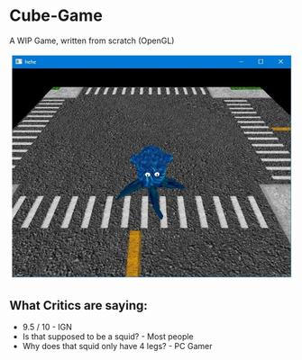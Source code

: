 # Cube-Game
A WIP Game, written from scratch (OpenGL)

![Image](screenshot.jpg)

## What Critics are saying:
* 9.5 / 10 - IGN
* Is that supposed to be a squid? - Most people
* Why does that squid only have 4 legs? - PC Gamer
